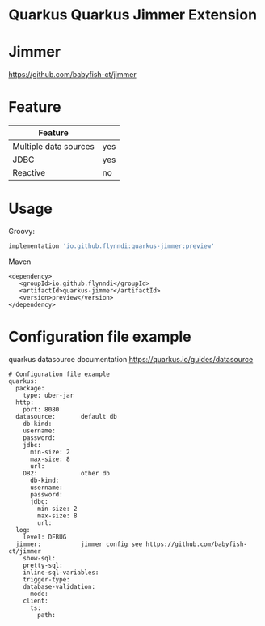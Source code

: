 # Quarkus Quarkus Jimmer Extension

# Jimmer
https://github.com/babyfish-ct/jimmer

# Feature
| Feature               |     |
|-----------------------|-----|
| Multiple data sources | yes |
| JDBC                  | yes |
| Reactive              | no  |

# Usage
Groovy:
```groovy
implementation 'io.github.flynndi:quarkus-jimmer:preview'
```
Maven
```maven
<dependency>
   <groupId>io.github.flynndi</groupId>
   <artifactId>quarkus-jimmer</artifactId>
   <version>preview</version>
</dependency>
```

# Configuration file example
quarkus datasource documentation https://quarkus.io/guides/datasource
```
# Configuration file example
quarkus:
  package:
    type: uber-jar
  http:
    port: 8080
  datasource:       default db
    db-kind:
    username:
    password:
    jdbc:
      min-size: 2
      max-size: 8
      url:
    DB2:            other db
      db-kind:
      username:
      password:
      jdbc:
        min-size: 2
        max-size: 8
        url:
  log:
    level: DEBUG
  jimmer:           jimmer config see https://github.com/babyfish-ct/jimmer
    show-sql:
    pretty-sql:
    inline-sql-variables:
    trigger-type:
    database-validation:
      mode:
    client:
      ts:
        path:
```